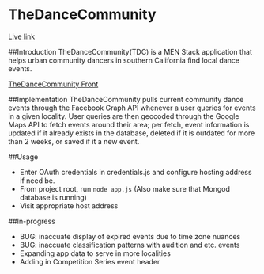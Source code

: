 # TheDanceCommunity

[Live link](https://guarded-garden-96808.herokuapp.com/)

##Introduction
TheDanceCommunity(TDC) is a MEN Stack application that helps urban community dancers in southern California find local dance events.

[TheDanceCommunity Front](http://res.cloudinary.com/dce6r25eh/image/upload/v1480542964/TDC_demo_ertst9.png)

##Implementation
TheDanceCommunity pulls current community dance events through the Facebook Graph API whenever a user queries for events in a given locality. User queries are then geocoded through the Google Maps API to fetch events around their area; per fetch, event information is updated if it already exists in the database, deleted if it is outdated for more than 2 weeks, or saved if it a new event.

##Usage
* Enter OAuth credentials in credentials.js and configure hosting address if need be.
* From project root, run `node app.js` (Also make sure that Mongod database is running)
* Visit appropriate host address

##In-progress
* BUG: inaccuate display of expired events due to time zone nuances
* BUG: inaccuate classification patterns with audition and etc. events
* Expanding app data to serve in more localities
* Adding in Competition Series event header

